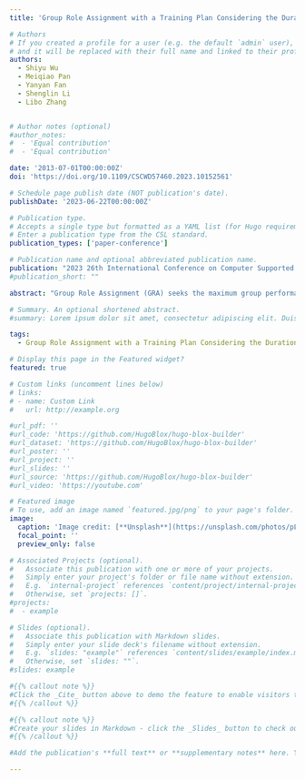 ```yaml
---
title: 'Group Role Assignment with a Training Plan Considering the Duration in Adaptive Collaboration'

# Authors
# If you created a profile for a user (e.g. the default `admin` user), write the username (folder name) here
# and it will be replaced with their full name and linked to their profile.
authors:
  - Shiyu Wu
  - Meiqiao Pan
  - Yanyan Fan
  - Shenglin Li
  - Libo Zhang


# Author notes (optional)
#author_notes:
#  - 'Equal contribution'
#  - 'Equal contribution'

date: '2013-07-01T00:00:00Z'
doi: 'https://doi.org/10.1109/CSCWD57460.2023.10152561'

# Schedule page publish date (NOT publication's date).
publishDate: '2023-06-22T00:00:00Z'

# Publication type.
# Accepts a single type but formatted as a YAML list (for Hugo requirements).
# Enter a publication type from the CSL standard.
publication_types: ['paper-conference']

# Publication name and optional abbreviated publication name.
publication: "2023 26th International Conference on Computer Supported Cooperative Work in Design (CSCWD)"
#publication_short: ""

abstract: "Group Role Assignment (GRA) seeks the maximum group performance by assigning roles to the most appropriate individual agents. As an extension of GRA, GRA with a Training Plan (GRATP) is proposed to address the trainingrelated collaboration problems. However, the existing models neglect the influence of changes in duration, i.e., the duration of training is a preset constant, which has limited applications. The variation of duration has a great influence on the improvement of the agent’s ability and assignment, especially in the dynamic scenario. Therefore, this paper formalizes a GRATP problem that considers the duration in dynamic scenarios, and constructs an algorithm to solve it. In the formulated problem, the training plan includes three factors: the starting time, the duration and the training programs. The total benefit is taken as the goal of the algorithm, rather than the group performance, because the agent’s ability and group performance vary over time in adaptive collaboration (AC). Moreover, the reassignment needs to be launched after training, as the original assignment may not be optimal. By utilizing GRA and its Environment—Classes, Agents, Roles, Groups, and Objects (E-CARGO) model, the optimal training plan and reassignment are obtained by maximizing the total benefit. Experiments verify the effectiveness of the proposed algorithm."

# Summary. An optional shortened abstract.
#summary: Lorem ipsum dolor sit amet, consectetur adipiscing elit. Duis posuere tellus ac convallis placerat. Proin tincidunt magna sed ex sollicitudin condimentum.

tags:
  - Group Role Assignment with a Training Plan Considering the Duration in Adaptive Collaboration

# Display this page in the Featured widget?
featured: true

# Custom links (uncomment lines below)
# links:
# - name: Custom Link
#   url: http://example.org

#url_pdf: ''
#url_code: 'https://github.com/HugoBlox/hugo-blox-builder'
#url_dataset: 'https://github.com/HugoBlox/hugo-blox-builder'
#url_poster: ''
#url_project: ''
#url_slides: ''
#url_source: 'https://github.com/HugoBlox/hugo-blox-builder'
#url_video: 'https://youtube.com'

# Featured image
# To use, add an image named `featured.jpg/png` to your page's folder.
image:
  caption: 'Image credit: [**Unsplash**](https://unsplash.com/photos/pLCdAaMFLTE)'
  focal_point: ''
  preview_only: false

# Associated Projects (optional).
#   Associate this publication with one or more of your projects.
#   Simply enter your project's folder or file name without extension.
#   E.g. `internal-project` references `content/project/internal-project/index.md`.
#   Otherwise, set `projects: []`.
#projects:
#  - example

# Slides (optional).
#   Associate this publication with Markdown slides.
#   Simply enter your slide deck's filename without extension.
#   E.g. `slides: "example"` references `content/slides/example/index.md`.
#   Otherwise, set `slides: ""`.
#slides: example

#{{% callout note %}}
#Click the _Cite_ button above to demo the feature to enable visitors to import publication metadata into their reference management software.
#{{% /callout %}}

#{{% callout note %}}
#Create your slides in Markdown - click the _Slides_ button to check out the example.
#{{% /callout %}}

#Add the publication's **full text** or **supplementary notes** here. You can use rich formatting such as including [code, math, and images](https://docs.hugoblox.com/content/writing-markdown-latex/).

---
```





